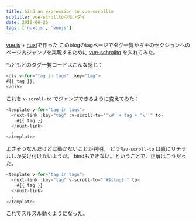 ```yaml
---
title: bind an expression to vue-scrollto
subtitle: vue-scrolltoのモンダイ
date: 2019-06-26
tags: ['nuxtjs', 'vuejs']
---
```


[vue.js](https://vuejs.org) + [nuxt](https://nuxtjs.org/)で作った
このblogのtagページでタグ一覧からそのセクションへの
ページ内ジャンプを実現するために
[vue-schrollto](https://www.npmjs.com/package/vue-scrollto)
を入れてみた。

もともとのタグ一覧コードはこんな感じ：

```javascript
<div v-for="tag in tags" :key="tag">
#{{ tag }},
</div>
```

これを `v-scroll-to` でジャンプできるように変えてみた：

```javascript
<template v-for="tag in tags">
  <nuxt-link :key="tag" :v-scroll-to="'\#' + tag + '\''" to>
    #{{ tag }}
  </nuxt-link>
  ,
</template>
```

よさそうなんだけどは動かないことが判明。
どうも`v-scroll-to` は真にリテラルしか受け付けないようだ。
bindもできない。ということで、正解はこうだった。

```javascript
<template v-for="tag in tags">
  <nuxt-link :key="tag" v-scroll-to="`#${tag}`" to>
    #{{ tag }}
  </nuxt-link>
  ,
</template>
```

これでスルスル動くようになった。
